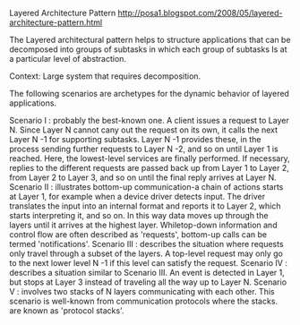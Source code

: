 Layered Architecture Pattern
http://posa1.blogspot.com/2008/05/layered-architecture-pattern.html

The Layered architectural pattern helps to structure applications that can be decomposed into groups of subtasks in which each group of subtasks Is at a particular level of abstraction.


Context:
Large system that requires decomposition.

The following scenarios are archetypes for the dynamic behavior of layered applications.

Scenario I : probably the best-known one. A client issues a request to Layer N. Since Layer N cannot cany out the request on its own, it calls the next Layer N -1 for supporting subtasks. Layer N -1 provides these, in the process sending further requests to Layer N -2, and so on until Layer 1 is reached. Here, the lowest-level services are finally performed. If necessary, replies to the different requests are passed back up from Layer 1 to Layer 2, from Layer 2 to Layer 3, and so on until the final reply arrives at Layer N.
Scenario II : illustrates bottom-up communication-a chain of actions starts at Layer 1, for example when a device driver detects input. The driver translates the input into an internal format and reports it to Layer 2, which starts interpreting it, and so on. In this way data moves up through the layers until it arrives at the highest layer. Whiletop-down information and control flow are often described as 'requests', bottom-up calls can be termed 'notifications'.
Scenario III : describes the situation where requests only travel through a subset of the layers. A top-level request may only go to the next lower level N -1 if this level can satisfy the request.
Scenario IV : describes a situation similar to Scenario III. An event is detected in Layer 1, but stops at Layer 3 instead of traveling all the way up to Layer N.
Scenario V : involves two stacks of N layers communicating with each other. This scenario is well-known from communication protocols where the stacks. are known as 'protocol stacks'.